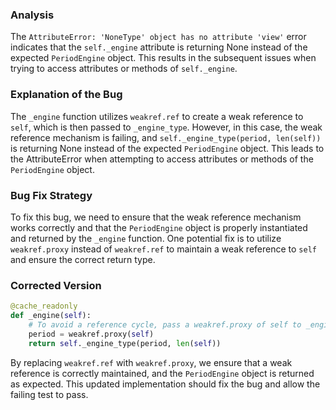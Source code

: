 ### Analysis
The `AttributeError: 'NoneType' object has no attribute 'view'` error indicates that the `self._engine` attribute is returning None instead of the expected `PeriodEngine` object. This results in the subsequent issues when trying to access attributes or methods of `self._engine`.

### Explanation of the Bug
The `_engine` function utilizes `weakref.ref` to create a weak reference to `self`, which is then passed to `_engine_type`. However, in this case, the weak reference mechanism is failing, and `self._engine_type(period, len(self))` is returning None instead of the expected `PeriodEngine` object. This leads to the AttributeError when attempting to access attributes or methods of the `PeriodEngine` object.

### Bug Fix Strategy
To fix this bug, we need to ensure that the weak reference mechanism works correctly and that the `PeriodEngine` object is properly instantiated and returned by the `_engine` function. One potential fix is to utilize `weakref.proxy` instead of `weakref.ref` to maintain a weak reference to `self` and ensure the correct return type.

### Corrected Version
```python
@cache_readonly
def _engine(self):
    # To avoid a reference cycle, pass a weakref.proxy of self to _engine_type.
    period = weakref.proxy(self)
    return self._engine_type(period, len(self))
```

By replacing `weakref.ref` with `weakref.proxy`, we ensure that a weak reference is correctly maintained, and the `PeriodEngine` object is returned as expected. This updated implementation should fix the bug and allow the failing test to pass.